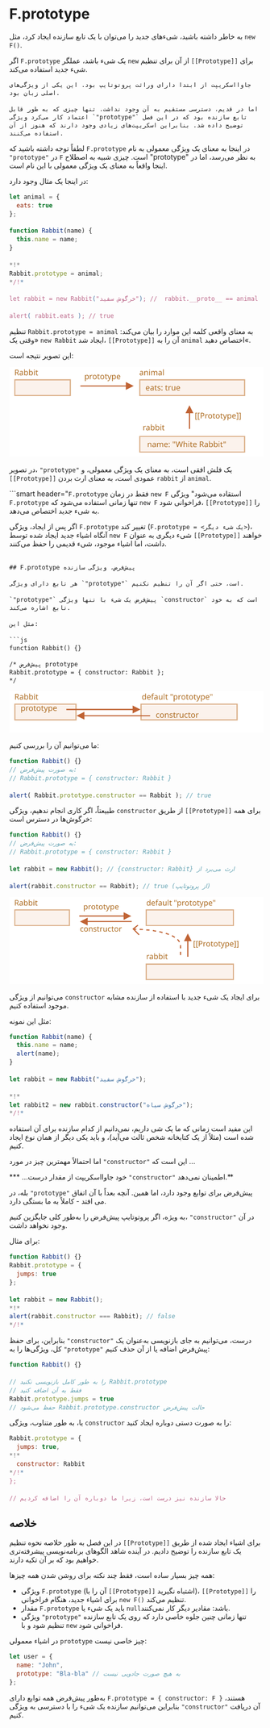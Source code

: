 # F.prototype

به خاطر داشته باشید، شیء‌های جدید را می‌توان با یک تابع سازنده ایجاد کرد، مثل `new F()`.

اگر `F.prototype` یک شیء باشد، عملگر `new` از آن برای تنظیم `[[Prototype]]` برای شیء جدید استفاده می‌کند.

```smart
جاوا‌اسکریپت از ابتدا دارای وراثت پروتوتایپ بود. این یکی از ویژگی‌های اصلی زبان بود.

اما در قدیم، دسترسی مستقیم به آن وجود نداشت. تنها چیزی که به طور قابل اعتماد کار می‌کرد ویژگی `"prototype"` تابع سازنده بود که در این فصل توضیح داده شد. بنابراین اسکریپت‌های زیادی وجود دارند که هنوز از آن استفاده می‌کنند.
```

لطفاً توجه داشته باشید که `F.prototype` در اینجا به معنای یک ویژگی معمولی به نام `"prototype"` در `F` است. چیزی شبیه به اصطلاح "prototype" به نظر می‌رسد، اما در اینجا واقعاً به معنای یک ویژگی معمولی با این نام است.

در اینجا یک مثال وجود دارد:

```js run
let animal = {
  eats: true
};

function Rabbit(name) {
  this.name = name;
}

*!*
Rabbit.prototype = animal;
*/!*

let rabbit = new Rabbit("خرگوش سفید"); //  rabbit.__proto__ == animal

alert( rabbit.eats ); // true
```

تنظیم `Rabbit.prototype = animal` به معنای واقعی کلمه این موارد را بیان می‌کند: «وقتی یک `new Rabbit` ایجاد شد، `[[Prototype]]` آن را به `animal` اختصاص دهید«.

این تصویر نتیجه است:

![](proto-constructor-animal-rabbit.svg)

در تصویر، `"prototype"` یک فلش افقی است، به معنای یک ویژگی معمولی، و `[[Prototype]]` عمودی است، به معنای ارث بردن `rabbit` از `animal`.

```smart header="`F.prototype` فقط در زمان `new F` استقاده می‌شود"
ویژگی `F.prototype` تنها زمانی استفاده می‌شود که `new F` فراخوانی شود، `[[Prototype]]` را به شیء جدید اختصاص می‌دهد.

اگر پس از ایجاد، ویژگی `F.prototype` تغییر کند (`F.prototype = <یک شیء دیگر>`)، آنگاه اشیاء جدید ایجاد شده توسط `new F` شیء دیگری به عنوان `[[Prototype]]` خواهند داشت، اما اشیاء موجود، شیء قدیمی را حفظ می‌کنند.
```

## F.prototype پیش‌فرض، ویژگی سازنده

هر تابع دارای ویژگی `"prototype"` است، حتی اگر آن را تنظیم نکنیم.

`"prototype"` پیش‌فرض یک شیء با تنها ویژگی `constructor` است که به خود تابع اشاره می‌کند.

مثل این:

```js
function Rabbit() {}

/* پیش‌فرض prototype
Rabbit.prototype = { constructor: Rabbit };
*/
```

![](function-prototype-constructor.svg)

ما می‌توانیم آن را بررسی کنیم:

```js run
function Rabbit() {}
// به صورت پیش‌فرض:
// Rabbit.prototype = { constructor: Rabbit }

alert( Rabbit.prototype.constructor == Rabbit ); // true
```

طبیعتاً، اگر کاری انجام ندهیم، ویژگی `constructor` از طریق `[[Prototype]]` برای همه خرگوش‌ها در دسترس است:

```js run
function Rabbit() {}
// به صورت پیش‌فرض:
// Rabbit.prototype = { constructor: Rabbit }

let rabbit = new Rabbit(); // {constructor: Rabbit} ارث می‌برد از

alert(rabbit.constructor == Rabbit); // true (از پروتوتایپ)
```

![](rabbit-prototype-constructor.svg)

می‌توانیم از ویژگی `constructor` برای ایجاد یک شیء جدید با استفاده از سازنده مشابه موجود استفاده کنیم.

مثل این نمونه:

```js run
function Rabbit(name) {
  this.name = name;
  alert(name);
}

let rabbit = new Rabbit("خرگوش سفید");

*!*
let rabbit2 = new rabbit.constructor("خرگوش سیاه");
*/!*
```

این مفید است زمانی که ما یک شی داریم، نمی‌دانیم از کدام سازنده برای آن استفاده شده است (مثلاً از یک کتابخانه شخص ثالث می‌آید)، و باید یکی دیگر از همان نوع ایجاد کنیم.

اما احتمالاً مهمترین چیز در مورد `"constructor"` این است که ...

*** ...خود جاوااسکریپت از مقدار درست `"constructor"` اطمینان نمی‌دهد.**

بله، در `"prototype"` پیش‌فرض برای توابع وجود دارد، اما همین. آنچه بعداً با آن اتفاق می افتد - کاملاً به ما بستگی دارد.

به ویژه، اگر پروتوتایپ پیش‌فرض را به‌طور کلی جایگزین کنیم، `"constructor"` در آن وجود نخواهد داشت.

برای مثال:

```js run
function Rabbit() {}
Rabbit.prototype = {
  jumps: true
};

let rabbit = new Rabbit();
*!*
alert(rabbit.constructor === Rabbit); // false
*/!*
```

بنابراین، برای حفظ `"constructor"` درست، می‌توانیم به جای بازنویسی به‌عنوان یک کل، ویژگی‌ها را به `"prototype"` پیش‌فرض اضافه یا از آن حذف کنیم:

```js
function Rabbit() {}

// را به طور کامل بازنویسی نکنید Rabbit.prototype
// فقط به آن اضافه کنید
Rabbit.prototype.jumps = true
// حفظ می‌شود Rabbit.prototype.constructor حالت پیش‌فرض
```

یا، به طور متناوب، ویژگی `constructor` را به صورت دستی دوباره ایجاد کنید:

```js
Rabbit.prototype = {
  jumps: true,
*!*
  constructor: Rabbit
*/!*
};

// حالا سازنده نیز درست است، زیرا ما دوباره آن را اضافه کردیم
```


## خلاصه

در این فصل به طور خلاصه نحوه تنظیم `[[Prototype]]` برای اشیاء ایجاد شده از طریق یک تابع سازنده را توضیح دادیم. در آینده شاهد الگوهای برنامه‌نویسی پیشرفته‌تری خواهیم بود که بر آن تکیه دارند.

همه چیز بسیار ساده است، فقط چند نکته برای روشن شدن همه چیز‌ها:

- ویژگی `F.prototype` (آن را با `[[Prototype]]` اشتباه نگیرید)، `[[Prototype]]` را برای اشیاء جدید، هنگام فراخوانی `new F()`  تنظیم می‌کند.
- مقدار `F.prototype` باید یک شیء یا `null`باشد: مقادیر دیگر کار نمی‌کنند.
-  ویژگی `"prototype"` تنها زمانی چنین جلوه خاصی دارد که روی یک تابع سازنده تنظیم شود و با `new` فراخوانی شود.

در اشیاء معمولی `prototype` چیز خاصی نیست:
```js
let user = {
  name: "John",
  prototype: "Bla-bla" // به هیچ صورت جادویی نیست
};
```

به‌طور پیش‌فرض همه توابع دارای `F.prototype = { constructor: F }` هستند، بنابراین می‌توانیم سازنده یک شیء را با دسترسی به ویژگی `"constructor"` آن دریافت کنیم.
